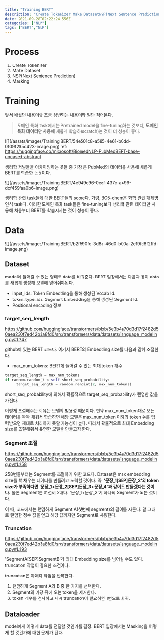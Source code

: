 ```yaml
---
title: "Training BERT"
description: "Create Tokenizer Make DatasetNSP(Next Sentence Prediction)Masking앞서 배웠던 내용이랑 조금 상반되는 내용이라 일단 적어본다.도메인 특화 task에서는 Pretrained model을 fine-tuning하는 것보다, "
date: 2021-09-28T02:22:24.556Z
categories: ["NLP"]
tags: ["BERT","NLP"]
---
```

# Process
1. Create Tokenizer 
2. Make Dataset
3. NSP(Next Sentence Prediction)
4. Masking

# Training
앞서 배웠던 내용이랑 조금 상반되는 내용이라 일단 적어본다.

> 도메인 특화 task에서는 Pretrained model을 fine-tuning하는 것보다, **도메인 특화 데이터만 사용해** 새롭게 학습하(scratch)는 것이 더 성능이 좋다.

![](/assets/images/Training BERT/54e501c8-a585-4e61-b0dd-0f09f295c423-image.png)
ref: https://huggingface.co/microsoft/BiomedNLP-PubMedBERT-base-uncased-abstract

생리학 저널들을 아카이빙하는 곳들 중 가장 큰 PubMed의 데이터를 사용해 새롭게 BERT를 학습한 논문이다. 


![](/assets/images/Training BERT/4e949c96-0eef-437c-a499-dcf459faa0b6-image.png)

생리학 관련 task들에 대한 BERT들의 score다. 가령, BC5-chem은 화학 관련 개체명 인식 task다. 이러한 도메인 특화 task들은 fine-tuning보다 생리학 관련 데이터만 사용해 처음부터 BERT를 학습시키는 것이 성능이 좋다.

# Data
![](/assets/images/Training BERT/b2f590fc-3d8a-46d0-b00a-2e19fd8f2ffd-image.png)
## Dataset
model에 들어갈 수 있는 형태로 data를 바꿔준다.
BERT 입장에서는 다음과 같이 data를 새롭게 생성해 모델에 넣어줘야된다.
- input_ids: Token Embedding을 통해 생성된 Vocab Id. 
- token_type_ids: Segment Embedding을 통해 생성된 Segment Id.
- Positional encoding 정보

### target_seq_length
https://github.com/huggingface/transformers/blob/5e3b4a70d3d17f2482d50aea230f7ed42b3a8fd0/src/transformers/data/datasets/language_modeling.py#L247

github에 있는 BERT 코드다. 여기서 BERT의 Embedding size를 다음과 같이 조절한다.
- max_num_tokens: BERT에 들어갈 수 있는 최대 token 개수

```python
target_seq_length = max_num_tokens
if random.random() < self.short_seq_probability:
     target_seq_length = random.randint(2, max_num_tokens)
```
short_seq_probability에 의해서 확률적으로 target_seq_probability가 랜덤한 값을 가진다.

이렇게 조절해주는 이유는 모델의 범용성 때문이다. 만약 max_num_token대로 모든 데이터를 꽉꽉 채워서 학습하면 해당 모델은 max_num_token 이외의 token 수를 입력받으면 제대로 처리하지 못할 가능성이 높다.
따라서 확률적으로 최대 Embedding size를 조절해줘서 유연한 모델을 만들고자 한다.

### Segment 조절
https://github.com/huggingface/transformers/blob/5e3b4a70d3d17f2482d50aea230f7ed42b3a8fd0/src/transformers/data/datasets/language_modeling.py#L258

258번줄부터는 Segment를 조절하기 위한 코드다.
Dataset은 max embedding size를 꽉 채우는 데이터를 만들려고 노력할 것이다. 즉, **'문장_1[SEP]문장_2'의 token size가 부족하다면 '문장_1+문장_2[SEP]문장_3+문장_4'과 같이도 만들겠다는 것이다.** 물론 Segment는 여전히 2개다. '문장_1+문장_2'가 하나의 Segment가 되는 것이다.

이 때, 코드에서는 랜덤하게 Segment A(첫번째 segment)의 길이를 자른다. 말 그대로 랜덤한 정수 값을 얻고 해당 값까지만 Segment로 사용한다.

### Truncation
https://github.com/huggingface/transformers/blob/5e3b4a70d3d17f2482d50aea230f7ed42b3a8fd0/src/transformers/data/datasets/language_modeling.py#L293

'SegmentA[SEP]SegmentB'가 최대 Embedding size를 넘어설 수도 있다. truncation 작업이 필요한 조건이다.

truncation은 아래의 작업을 반복한다.

1. 랜덤하게 Segment A와 B 중 한 가지를 선택한다.
2. Segment의 가장 뒤에 오는 token을 제거한다.
3. token 개수를 검사하고 다시 truncation이 필요하면 1번으로 회귀.

## Dataloader
model에게 어떻게 data를 전달할 것인가를 결정.
BERT 입장에서는 Masking을 어떻게 할 것인가에 대한 문제가 된다.